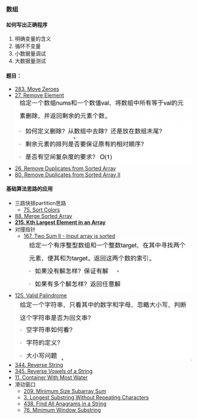 ### 数组
#### 如何写出正确程序
1. 明确变量的含义
1. 循环不变量
1. 小数据量调试
1. 大数据量测试

#### 题目：
- [283. Move Zeroes](https://leetcode.com/problems/move-zeroes/description/)
- [27. Remove Element](https://leetcode.com/problems/remove-element/description/)
![remove](remove.png)
- [26. Remove Duplicates from Sorted Array](https://leetcode.com/problems/remove-duplicates-from-sorted-array/description/)
- [80. Remove Duplicates from Sorted Array II](https://leetcode.com/problems/remove-duplicates-from-sorted-array-ii/description/)

#### 基础算法思路的应用
- 三路快排partition思路
    - [75. Sort Colors](https://leetcode.com/problems/sort-colors/description/)
- [88. Merge Sorted Array](https://leetcode.com/problems/merge-sorted-array/)
- **[215. Kth Largest Element in an Array](https://leetcode.com/problems/kth-largest-element-in-an-array/description/)**
- 对撞指针
    - [167. Two Sum II - Input array is sorted](https://leetcode.com/problems/two-sum-ii-input-array-is-sorted/description/)
      ![twosum](twosum.png)
- [125. Valid Palindrome](https://leetcode.com/problems/valid-palindrome/description/)
![validpalindrome](validpalindrome.png)
- [344. Reverse String](https://leetcode.com/problems/reverse-string/description/)
- [345. Reverse Vowels of a String](https://leetcode.com/problems/reverse-vowels-of-a-string/description/)
- [11. Container With Most Water](https://leetcode.com/problems/container-with-most-water/description/)
- 滑动窗口
    - [209. Minimum Size Subarray Sum](https://leetcode.com/problems/minimum-size-subarray-sum/description/)
    - [3. Longest Substring Without Repeating Characters](https://leetcode.com/problems/longest-substring-without-repeating-characters/description/)
    - [438. Find All Anagrams in a String](https://leetcode.com/problems/find-all-anagrams-in-a-string/description/)
    - [76. Minimum Window Substring](https://leetcode.com/problems/minimum-window-substring/description/)





